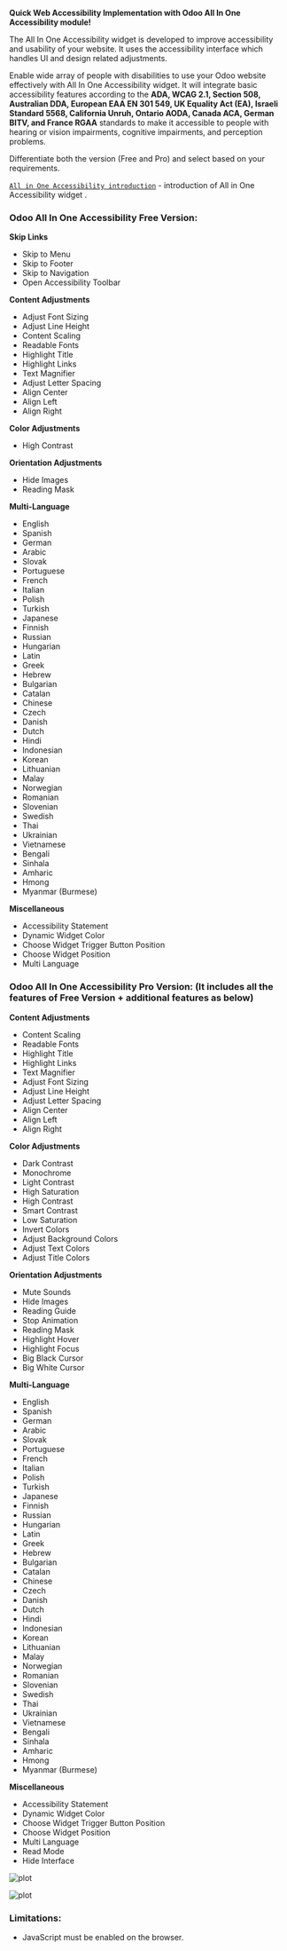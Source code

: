 **Quick Web Accessibility Implementation with Odoo All In One Accessibility module!**

The All In One Accessibility widget is developed to improve accessibility and usability of your website. It uses the accessibility interface which handles UI and design related adjustments.

Enable wide array of people with disabilities to use your Odoo website effectively with All In One Accessibility widget. It will integrate basic accessibility features according to the **ADA, WCAG 2.1, Section 508, Australian DDA, European EAA EN 301 549, UK Equality Act (EA), Israeli Standard 5568, California Unruh, Ontario AODA, Canada ACA, German BITV, and France RGAA** standards to make it accessible to people with hearing or vision impairments, cognitive impairments, and perception problems.

Differentiate both the version (Free and Pro) and select based on your requirements.

[`All in One Accessibility introduction`](https://www.youtube.com/watch?v=PPQMWSzroAA) - introduction of All in One Accessibility widget .

### Odoo All In One Accessibility Free Version:

**Skip Links**

*   Skip to Menu
*   Skip to Footer
*   Skip to Navigation
*   Open Accessibility Toolbar

**Content Adjustments**

*   Adjust Font Sizing
*   Adjust Line Height
*   Content Scaling
*   Readable Fonts
*   Highlight Title
*   Highlight Links
*   Text Magnifier
*   Adjust Letter Spacing
*   Align Center
*   Align Left
*   Align Right

**Color Adjustments**

*   High Contrast

**Orientation Adjustments**

*   Hide Images
*   Reading Mask

**Multi-Language**

*   English
*   Spanish
*   German
*   Arabic
*   Slovak
*   Portuguese
*   French
*   Italian
*   Polish
*   Turkish
*   Japanese
*   Finnish
*   Russian
*   Hungarian
*   Latin
*   Greek
*   Hebrew
*   Bulgarian
*   Catalan
*   Chinese
*   Czech
*   Danish
*   Dutch
*   Hindi
*   Indonesian
*   Korean
*   Lithuanian
*   Malay
*   Norwegian
*   Romanian
*   Slovenian
*   Swedish
*   Thai
*   Ukrainian
*   Vietnamese
*   Bengali
*   Sinhala
*   Amharic
*   Hmong
*   Myanmar (Burmese)

**Miscellaneous**

*   Accessibility Statement
*   Dynamic Widget Color
*   Choose Widget Trigger Button Position
*   Choose Widget Position
*   Multi Language

  

### Odoo All In One Accessibility Pro Version: (It includes all the features of Free Version + additional features as below)

**Content Adjustments**

*   Content Scaling
*   Readable Fonts
*   Highlight Title
*   Highlight Links
*   Text Magnifier
*   Adjust Font Sizing
*   Adjust Line Height
*   Adjust Letter Spacing
*   Align Center
*   Align Left
*   Align Right

**Color Adjustments**

*   Dark Contrast
*   Monochrome
*   Light Contrast
*   High Saturation
*   High Contrast
*   Smart Contrast
*   Low Saturation
*   Invert Colors
*   Adjust Background Colors
*   Adjust Text Colors
*   Adjust Title Colors

**Orientation Adjustments**

*   Mute Sounds
*   Hide Images
*   Reading Guide
*   Stop Animation
*   Reading Mask
*   Highlight Hover
*   Highlight Focus
*   Big Black Cursor
*   Big White Cursor

**Multi-Language**

*   English
*   Spanish
*   German
*   Arabic
*   Slovak
*   Portuguese
*   French
*   Italian
*   Polish
*   Turkish
*   Japanese
*   Finnish
*   Russian
*   Hungarian
*   Latin
*   Greek
*   Hebrew
*   Bulgarian
*   Catalan
*   Chinese
*   Czech
*   Danish
*   Dutch
*   Hindi
*   Indonesian
*   Korean
*   Lithuanian
*   Malay
*   Norwegian
*   Romanian
*   Slovenian
*   Swedish
*   Thai
*   Ukrainian
*   Vietnamese
*   Bengali
*   Sinhala
*   Amharic
*   Hmong
*   Myanmar (Burmese)

**Miscellaneous**

*   Accessibility Statement
*   Dynamic Widget Color
*   Choose Widget Trigger Button Position
*   Choose Widget Position
*   Multi Language
*   Read Mode
*   Hide Interface

![plot](/image/first.png)

![plot](/image/second.png)

### Limitations:

*   JavaScript must be enabled on the browser.
